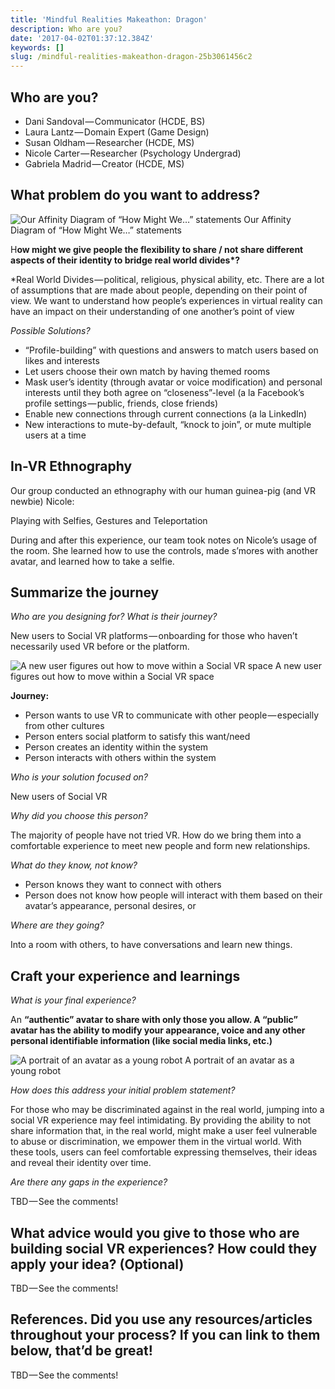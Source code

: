 ```yaml
---
title: 'Mindful Realities Makeathon: Dragon'
description: Who are you?
date: '2017-04-02T01:37:12.384Z'
keywords: []
slug: /mindful-realities-makeathon-dragon-25b3061456c2
---
```


##  Who are you?

*   Dani Sandoval — Communicator (HCDE, BS)
*   Laura Lantz — Domain Expert (Game Design)
*   Susan Oldham — Researcher (HCDE, MS)
*   Nicole Carter — Researcher (Psychology Undergrad)
*   Gabriela Madrid — Creator (HCDE, MS)

##  What problem do you want to address?

![Our Affinity Diagram of “How Might We…” statements](/img/medium/1____2OB4m8QF2kKwGKKPrz0ag.jpeg)
Our Affinity Diagram of “How Might We…” statements

H**ow might we give people the flexibility to share / not share different aspects of their identity to bridge real world divides\*?**

\*Real World Divides — political, religious, physical ability, etc. There are a lot of assumptions that are made about people, depending on their point of view. We want to understand how people’s experiences in virtual reality can have an impact on their understanding of one another’s point of view

_Possible Solutions?_

*   “Profile-building” with questions and answers to match users based on likes and interests
*   Let users choose their own match by having themed rooms
*   Mask user’s identity (through avatar or voice modification) and personal interests until they both agree on “closeness”-level (a la Facebook’s profile settings — public, friends, close friends)
*   Enable new connections through current connections (a la LinkedIn)
*   New interactions to mute-by-default, “knock to join”, or mute multiple users at a time

##  In-VR Ethnography

Our group conducted an ethnography with our human guinea-pig (and VR newbie) Nicole:

Playing with Selfies, Gestures and Teleportation

During and after this experience, our team took notes on Nicole’s usage of the room. She learned how to use the controls, made s’mores with another avatar, and learned how to take a selfie.

##  Summarize the journey

_Who are you designing for? What is their journey?_

New users to Social VR platforms — onboarding for those who haven’t necessarily used VR before or the platform.

![A new user figures out how to move within a Social VR space](/img/medium/1__zT4UhXYEGxgb1Nss1QVXHA.jpeg)
A new user figures out how to move within a Social VR space

**Journey:**

*   Person wants to use VR to communicate with other people — especially from other cultures
*   Person enters social platform to satisfy this want/need
*   Person creates an identity within the system
*   Person interacts with others within the system

_Who is your solution focused on?_

New users of Social VR

_Why did you choose this person?_

The majority of people have not tried VR. How do we bring them into a comfortable experience to meet new people and form new relationships.

_What do they know, not know?_

*   Person knows they want to connect with others
*   Person does not know how people will interact with them based on their avatar’s appearance, personal desires, or

_Where are they going?_

Into a room with others, to have conversations and learn new things.

##  Craft your experience and learnings

_What is your final experience?_

An **“authentic” avatar to share with only those you allow. A “public” avatar has the ability to modify your appearance, voice and any other personal identifiable information (like social media links, etc.)**

![A portrait of an avatar as a young robot](/img/medium/1__csGSOWMGywkahzxi6__sMOQ.jpeg)
A portrait of an avatar as a young robot

_How does this address your initial problem statement?_

For those who may be discriminated against in the real world, jumping into a social VR experience may feel intimidating. By providing the ability to not share information that, in the real world, might make a user feel vulnerable to abuse or discrimination, we empower them in the virtual world. With these tools, users can feel comfortable expressing themselves, their ideas and reveal their identity over time.

_Are there any gaps in the experience?_

TBD — See the comments!

## What advice would you give to those who are building social VR experiences? How could they apply your idea? (Optional)

TBD — See the comments!

## References. Did you use any resources/articles throughout your process? If you can link to them below, that’d be great!

TBD — See the comments!